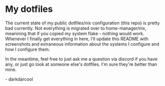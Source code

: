 # My dotfiles

The current state of my public dotfiles/nix configuration (this repo) is 
pretty bad currently. Not everything is migrated over to home-manager/nix, 
meanining that if you copied my system flake - nothing would work. Whenever
I finally get everything in here, I'll update this README with screenshots and 
extraneous information about the systems I configure and how I configure them.

In the meantime, feel free to just ask me a question via discord if you have 
any, or just go look at someone else's dotfiles. I'm sure they're better than
mine.

\- darkdarcool 
